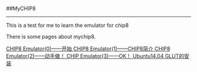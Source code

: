 ##MyCHIP8

***

This is a test for me to learn the emulator for chip8

There is some pages about mychip8.

[CHIP8 Emulator(0)——开始 ](http://blog.csdn.net/abclixu123/article/details/46524205) 
[CHIP8 Emulator(1)——CHIP8简介 ](http://blog.csdn.net/abclixu123/article/details/46532991) 
[ CHIP8 Emulator(2)——动手做！ ](http://blog.csdn.net/abclixu123/article/details/46576739) 
[CHIP Emulator(3)——OK！ ](http://blog.csdn.net/abclixu123/article/details/46580291) 
[Ubuntu14.04 GLUT的安装 ](http://blog.csdn.net/abclixu123/article/details/46571985) 

